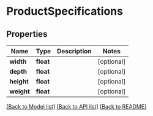 # ProductSpecifications

## Properties
Name | Type | Description | Notes
------------ | ------------- | ------------- | -------------
**width** | **float** |  | [optional] 
**depth** | **float** |  | [optional] 
**height** | **float** |  | [optional] 
**weight** | **float** |  | [optional] 

[[Back to Model list]](../../README.md#documentation-for-models) [[Back to API list]](../../README.md#documentation-for-api-endpoints) [[Back to README]](../../README.md)


